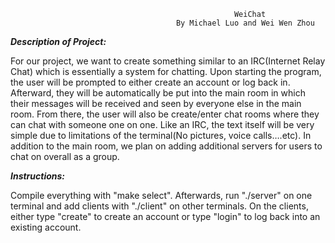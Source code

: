                                                     
                                                      WeiChat
                                         By Michael Luo and Wei Wen Zhou
**_Description of Project:_**

For our project, we want to create something similar to an IRC(Internet Relay Chat) which is essentially a system for chatting.  Upon starting the program, the user will be prompted to either create an account or log back in.  Afterward, they will be automatically be put into the main room in which their messages will be received and seen by everyone else in the main room.  From there, the user will also be create/enter chat rooms where they can chat with someone one on one.  Like an IRC, the text itself will be very simple due to limitations of the terminal(No pictures, voice calls….etc).  In addition to the main room, we plan on adding additional servers for users to chat on overall as a group.

**_Instructions:_**

Compile everything with "make select".  Afterwards, run "./server" on one terminal and add clients with "./client" on other terminals.  On the clients, either type "create" to create an account or type "login" to log back into an existing account.
